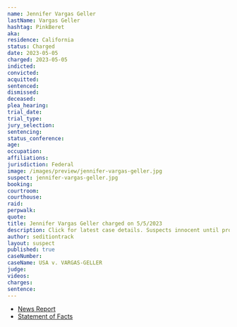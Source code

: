 ```yaml
---
name: Jennifer Vargas Geller
lastName: Vargas Geller
hashtag: PinkBeret
aka:
residence: California
status: Charged
date: 2023-05-05
charged: 2023-05-05
indicted:
convicted:
acquitted:
sentenced:
dismissed:
deceased:
plea_hearing:
trial_date:
trial_type:
jury_selection:
sentencing:
status_conference:
age:
occupation:
affiliations:
jurisdiction: Federal
image: /images/preview/jennifer-vargas-geller.jpg
suspect: jennifer-vargas-geller.jpg
booking:
courtroom:
courthouse:
raid:
perpwalk:
quote:
title: Jennifer Vargas Geller charged on 5/5/2023
description: Click for latest case details. Suspects innocent until proven guilty.
author: seditiontrack
layout: suspect
published: true
caseNumber: 
caseName: USA v. VARGAS-GELLER
judge:
videos:
charges:
sentence:
---
```

- [News Report](https://www.nbcnews.com/politics/justice-department/government-charges-pink-beret-jan-6-rioter-ided-ex-spotted-viral-fbi-t-rcna83339)
- [Statement of Facts](https://www.documentcloud.org/documents/23808484-signed-updated-vargas-geller-sof-redacted)
